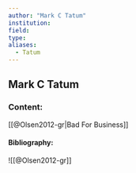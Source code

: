 ```yaml
---
author: "Mark C Tatum"
institution:
field:
type:
aliases:
  - Tatum
---
```


## Mark C Tatum

### Content:
[[@Olsen2012-gr|Bad For Business]]

#### Bibliography:

![[@Olsen2012-gr]]